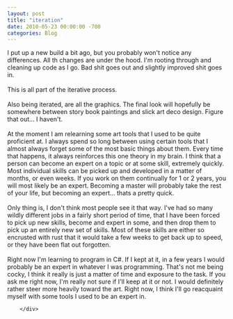 ```yaml
---
layout: post
title: "iteration"
date: 2010-05-23 00:00:00 -700
categories: Blog
---
```


<div class="blog-content">
				<div class="paragraph" style='text-align:left;'>I put up a new build a bit ago, but you probably won't notice any differences. All th changes are under the hood. I'm rooting through and cleaning up code as I go. Bad shit goes out and slightly improved shit goes in.<br><br>This is all part of the iterative process.<br><br>Also being iterated, are all the graphics. The final look will hopefully be somewhere between story book paintings and slick art deco design. Figure that out... I haven't.<br><br>At the moment I am relearning some art tools that I used to be quite proficient at. I always spend so long between using certain tools that I almost always forget some of the most basic things about them. Every time that happens, it always reinforces this one theory in my brain. I think that a person can become an expert on a topic or at some skill, extremely quickly. Most individual skills can be picked up and developed in a matter of months, or even weeks. If you work on them continually for 1 or 2 years, you will most likely be an expert. Becoming a master will probably take the rest of your life, but becoming an expert... thats a pretty quick.<br><br>Only thing is, I don't think most people see it that way. I've had so many wildly different jobs in a fairly short period of time, that I have been forced to pick up new skills, become and expert in some, and then drop them to pick up an entirely new set of skills. Most of these skills are either so encrusted with rust that it would take a few weeks to get back up to speed, or they have been flat out forgotten.<br><br>Right now I'm learning to program in C#. If I kept at it, in a few years I would probably be an expert in whatever I was programming. That's not me being cocky, I think it really is just a matter of time and exposure to the task. If you ask me right now, I'm really not sure if I'll keep at it or not. I would definitely rather steer more heavily toward the art. Right now, I think I'll go reacquaint myself with some tools I used to be an expert in.<br></div>

		</div>
        